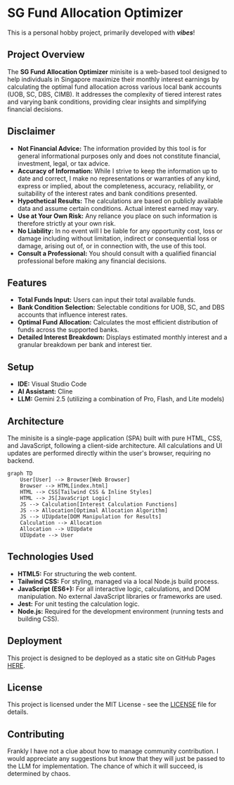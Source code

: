 # SG Fund Allocation Optimizer

This is a personal hobby project, primarily developed with ***vibes***!

## Project Overview

The **SG Fund Allocation Optimizer** minisite is a web-based tool designed to help individuals in Singapore maximize their monthly interest earnings by calculating the optimal fund allocation across various local bank accounts (UOB, SC, DBS, CIMB). It addresses the complexity of tiered interest rates and varying bank conditions, providing clear insights and simplifying financial decisions.

## Disclaimer

-   **Not Financial Advice:** The information provided by this tool is for general informational purposes only and does not constitute financial, investment, legal, or tax advice.
-   **Accuracy of Information:** While I strive to keep the information up to date and correct, I make no representations or warranties of any kind, express or implied, about the completeness, accuracy, reliability, or suitability of the interest rates and bank conditions presented.
-   **Hypothetical Results:** The calculations are based on publicly available data and assume certain conditions. Actual interest earned may vary.
-   **Use at Your Own Risk:** Any reliance you place on such information is therefore strictly at your own risk.
-   **No Liability:** In no event will I be liable for any opportunity cost, loss or damage including without limitation, indirect or consequential loss or damage, arising out of, or in connection with, the use of this tool.
-   **Consult a Professional:** You should consult with a qualified financial professional before making any financial decisions.

## Features

*   **Total Funds Input:** Users can input their total available funds.
*   **Bank Condition Selection:** Selectable conditions for UOB, SC, and DBS accounts that influence interest rates.
*   **Optimal Fund Allocation:** Calculates the most efficient distribution of funds across the supported banks.
*   **Detailed Interest Breakdown:** Displays estimated monthly interest and a granular breakdown per bank and interest tier.

## Setup

*   **IDE:** Visual Studio Code
*   **AI Assistant:** Cline
*   **LLM:** Gemini 2.5 (utilizing a combination of Pro, Flash, and Lite models)

## Architecture

The minisite is a single-page application (SPA) built with pure HTML, CSS, and JavaScript, following a client-side architecture. All calculations and UI updates are performed directly within the user's browser, requiring no backend.

```mermaid
graph TD
    User[User] --> Browser[Web Browser]
    Browser --> HTML[index.html]
    HTML --> CSS[Tailwind CSS & Inline Styles]
    HTML --> JS[JavaScript Logic]
    JS --> Calculation[Interest Calculation Functions]
    JS --> Allocation[Optimal Allocation Algorithm]
    JS --> UIUpdate[DOM Manipulation for Results]
    Calculation --> Allocation
    Allocation --> UIUpdate
    UIUpdate --> User
```

## Technologies Used

*   **HTML5:** For structuring the web content.
*   **Tailwind CSS:** For styling, managed via a local Node.js build process.
*   **JavaScript (ES6+):** For all interactive logic, calculations, and DOM manipulation. No external JavaScript libraries or frameworks are used.
*   **Jest:** For unit testing the calculation logic.
*   **Node.js:** Required for the development environment (running tests and building CSS).

## Deployment

This project is designed to be deployed as a static site on GitHub Pages [HERE](https://alfred1137.github.io/SG-Bank-Interest-cal/). 
## License

This project is licensed under the MIT License - see the [LICENSE](LICENSE) file for details.

## Contributing

Frankly I have not a clue about how to manage community contribution. I would appreciate any suggestions but know that they will just be passed to the LLM for implementation. The chance of which it will succeed, is determined by chaos.
